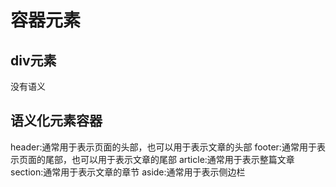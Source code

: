 # 容器元素
## div元素
没有语义
## 语义化元素容器
header:通常用于表示页面的头部，也可以用于表示文章的头部
footer:通常用于表示页面的尾部，也可以用于表示文章的尾部
article:通常用于表示整篇文章
section:通常用于表示文章的章节
aside:通常用于表示侧边栏
